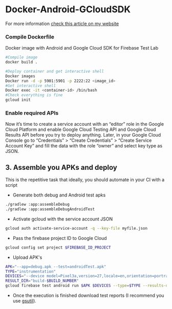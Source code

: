 # Docker-Android-GCloudSDK

For more information [check this article on my website](https://www.jaimetoca.com/docker-firebase-testlab-gcloud/)

### Compile Dockerfile
Docker image with Android and Google Cloud SDK for Firebase Test Lab

```Bash
#Compile image
docker build .  

#Deploy container and get interactive shell  
Docker images  
Docker run -d -p 5901:5901 -p 2222:22 <image_id>  
#Get interactive shell  
Docker exec -it <container-id> /bin/bash  
#Check everything is fine  
gcloud init  
```

### Enable required APIs
Now it’s time to create a service account with an “editor” role in the Google Cloud Platform and enable Google Cloud Testing API and Google Cloud Results API before you try to deploy anything. Later, in your Google Cloud Console go to “Credentials” > “Create Credentials” > “Create Service Account Key” and fill the data with the role “owner” and select key type as JSON.

## 3. Assemble you APKs and deploy
This is the repetitive task that ideally, you should automate in your CI with a script
* Generate both debug and Android test apks
```Bash
./gradlew :app:assembleDebug
./gradlew :app:assembleDebugAndroidTest
```
* Activate gcloud with the service account JSON
```Bash
gcloud auth activate-service-account -q --key-file myfile.json
```
* Pass the firebase project ID to Google Cloud
```Bash
gcloud config set project $FIREBASE_ID_PROJECT
```
* Upload APK's
```Bash
APK="--app=debug.apk --test=androidTest.apk"
TYPE="instrumentation"
DEVICES="--device model=Pixel3a,version=27,locale=en,orientation=portrait" 
RESULT_DIR="build-$BUILD_NUMBER"
gcloud firebase test android run $APK $DEVICES --type=$TYPE --results-dir=$RESULT_DIR/
```
* Once the execution is finished download test reports (I recommend you use [gsutil](https://cloud.google.com/storage/docs/gsutil)).
